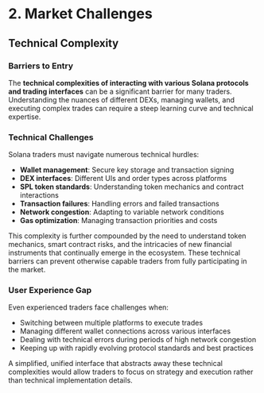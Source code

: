 # 2. Market Challenges

## Technical Complexity

### Barriers to Entry

The **technical complexities of interacting with various Solana protocols and trading interfaces** can be a significant barrier for many traders. Understanding the nuances of different DEXs, managing wallets, and executing complex trades can require a steep learning curve and technical expertise.

### Technical Challenges

Solana traders must navigate numerous technical hurdles:

- **Wallet management**: Secure key storage and transaction signing
- **DEX interfaces**: Different UIs and order types across platforms
- **SPL token standards**: Understanding token mechanics and contract interactions
- **Transaction failures**: Handling errors and failed transactions
- **Network congestion**: Adapting to variable network conditions
- **Gas optimization**: Managing transaction priorities and costs

This complexity is further compounded by the need to understand token mechanics, smart contract risks, and the intricacies of new financial instruments that continually emerge in the ecosystem. These technical barriers can prevent otherwise capable traders from fully participating in the market.

### User Experience Gap

Even experienced traders face challenges when:

- Switching between multiple platforms to execute trades
- Managing different wallet connections across various interfaces
- Dealing with technical errors during periods of high network congestion
- Keeping up with rapidly evolving protocol standards and best practices

A simplified, unified interface that abstracts away these technical complexities would allow traders to focus on strategy and execution rather than technical implementation details.